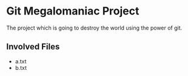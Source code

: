 # Git Megalomaniac Project

The project which is going to destroy the world using the power
of git.

## Involved Files
- a.txt
- b.txt
